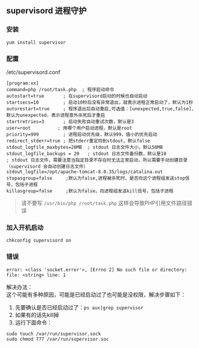 ## supervisord 进程守护
### 安装
```
yum install supervisor
```

### 配置
/etc/supervisord.conf
```
[program:xx]
command=php /root/task.php  ; 程序启动命令
autostart=true       ; 在supervisord启动的时候也自动启动
startsecs=10         ; 启动10秒后没有异常退出，就表示进程正常启动了，默认为1秒
autorestart=true     ; 程序退出后自动重启,可选值：[unexpected,true,false]，默认为unexpected，表示进程意外杀死后才重启
startretries=3       ; 启动失败自动重试次数，默认是3
user=root          ; 用哪个用户启动进程，默认是root
priority=999         ; 进程启动优先级，默认999，值小的优先启动
redirect_stderr=true ; 把stderr重定向到stdout，默认false
stdout_logfile_maxbytes=20MB  ; stdout 日志文件大小，默认50MB
stdout_logfile_backups = 20   ; stdout 日志文件备份数，默认是10
; stdout 日志文件，需要注意当指定目录不存在时无法正常启动，所以需要手动创建目录（supervisord 会自动创建日志文件）
stdout_logfile=/opt/apache-tomcat-8.0.35/logs/catalina.out
stopasgroup=false     ;默认为false,进程被杀死时，是否向这个进程组发送stop信号，包括子进程
killasgroup=false     ;默认为false，向进程组发送kill信号，包括子进程
```
> 请不要写 `/usr/bin/php /root/task.php` 这样会导致PHP引用文件路径错误
### 加入开机启动
```
chkconfig supervisord on
```

### 错误
```
error: <class 'socket.error'>, [Errno 2] No such file or directory: file: <string> line: 1
```
解决办法：   
这个可能有多种原因，可能是已经启动过了也可能是没权限，解决步骤如下：   
1. 先要确认是否已经启动过了：`ps aux|grep supervisor`
2. 如果有的话先kill掉
3. 运行下面命令：
```
sudo touch /var/run/supervisor.sock
sudo chmod 777 /var/run/supervisor.soc
```

